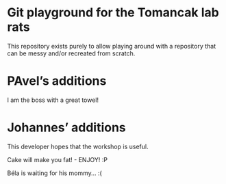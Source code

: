 # Git playground for the Tomancak lab rats

This repository exists purely to allow playing around with a repository that
can be messy and/or recreated from scratch.

# PAvel’s additions

I am the boss with a great towel!

# Johannes’ additions

This developer hopes that the workshop is useful.

Cake will make you fat! - ENJOY! :P

Béla is waiting for his mommy… :(
